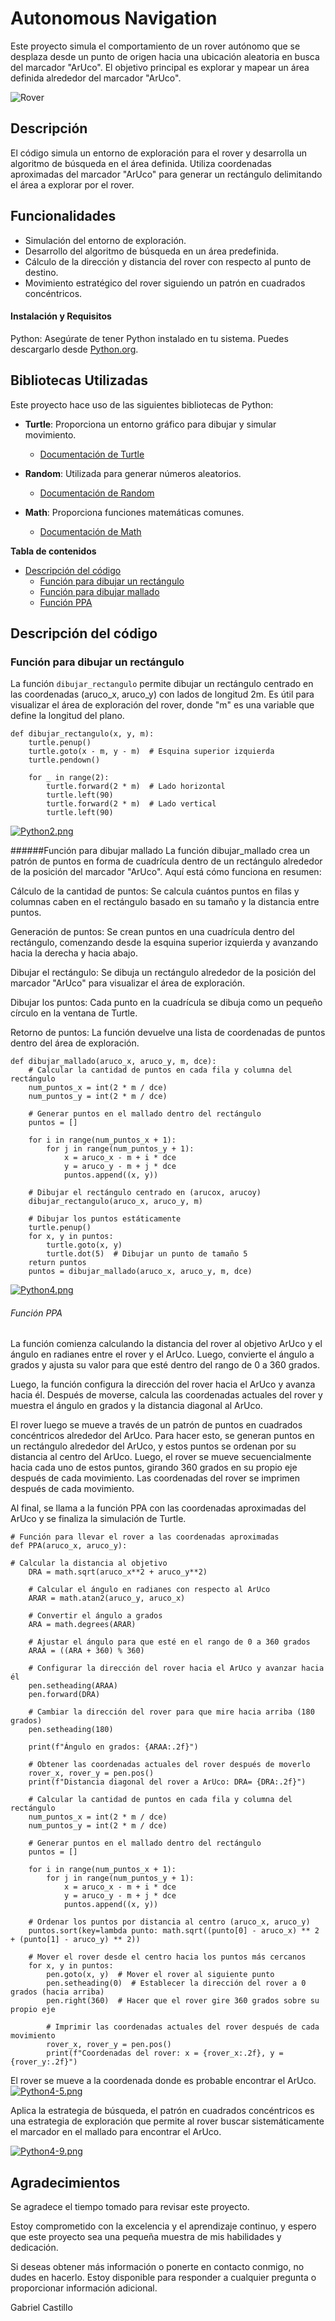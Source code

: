 # Autonomous Navigation

Este proyecto simula el comportamiento de un rover autónomo que se desplaza desde un punto de origen hacia una ubicación aleatoria en busca del marcador "ArUco". El objetivo principal es explorar y mapear un área definida alrededor del marcador "ArUco". 

![Rover](https://i.postimg.cc/q7gHSDKz/Python5.png)

## Descripción

El código simula un entorno de exploración para el rover y desarrolla un algoritmo de búsqueda en el área definida. Utiliza coordenadas aproximadas del marcador "ArUco" para generar un rectángulo delimitando el área a explorar por el rover.

## Funcionalidades

- Simulación del entorno de exploración.
- Desarrollo del algoritmo de búsqueda en un área predefinida.
- Cálculo de la dirección y distancia del rover con respecto al punto de destino.
- Movimiento estratégico del rover siguiendo un patrón en cuadrados concéntricos.

#### Instalación y Requisitos

Python: Asegúrate de tener Python instalado en tu sistema. Puedes descargarlo desde [Python.org](https://www.python.org/downloads/).

## Bibliotecas Utilizadas

Este proyecto hace uso de las siguientes bibliotecas de Python:

- **Turtle**: Proporciona un entorno gráfico para dibujar y simular movimiento.
  - [Documentación de Turtle](https://docs.python.org/3/library/turtle.html)

- **Random**: Utilizada para generar números aleatorios.
  - [Documentación de Random](https://docs.python.org/3/library/random.html)

- **Math**: Proporciona funciones matemáticas comunes.
  - [Documentación de Math](https://docs.python.org/3/library/math.html)

**Tabla de contenidos**

- [Descripción del código](#descripción-del-código)
  - [Función para dibujar un rectángulo](#función-para-dibujar-un-rectángulo)
  - [Función para dibujar mallado](#función-para-dibujar-mallado)
  - [Función PPA](#función-ppa)

## Descripción del código

### Función para dibujar un rectángulo

La función `dibujar_rectangulo` permite dibujar un rectángulo centrado en las coordenadas (aruco_x, aruco_y) con lados de longitud 2m. Es útil para visualizar el área de exploración del rover, donde "m" es una variable que define la longitud del plano.

```
def dibujar_rectangulo(x, y, m):
    turtle.penup()
    turtle.goto(x - m, y - m)  # Esquina superior izquierda
    turtle.pendown()
    
    for _ in range(2):
        turtle.forward(2 * m)  # Lado horizontal
        turtle.left(90)
        turtle.forward(2 * m)  # Lado vertical
        turtle.left(90)
```

[![Python2.png](https://i.postimg.cc/NFcmBMwP/Python2.png)](https://postimg.cc/r0fK9qsS)

######Función para dibujar mallado
La función dibujar_mallado crea un patrón de puntos en forma de cuadrícula dentro de un rectángulo alrededor de la posición del marcador "ArUco". Aquí está cómo funciona en resumen:

Cálculo de la cantidad de puntos: Se calcula cuántos puntos en filas y columnas caben en el rectángulo basado en su tamaño y la distancia entre puntos.

Generación de puntos: Se crean puntos en una cuadrícula dentro del rectángulo, comenzando desde la esquina superior izquierda y avanzando hacia la derecha y hacia abajo.

Dibujar el rectángulo: Se dibuja un rectángulo alrededor de la posición del marcador "ArUco" para visualizar el área de exploración.

Dibujar los puntos: Cada punto en la cuadrícula se dibuja como un pequeño círculo en la ventana de Turtle.

Retorno de puntos: La función devuelve una lista de coordenadas de puntos dentro del área de exploración.

```
def dibujar_mallado(aruco_x, aruco_y, m, dce):
    # Calcular la cantidad de puntos en cada fila y columna del rectángulo
    num_puntos_x = int(2 * m / dce)
    num_puntos_y = int(2 * m / dce)

    # Generar puntos en el mallado dentro del rectángulo
    puntos = []

    for i in range(num_puntos_x + 1):
        for j in range(num_puntos_y + 1):
            x = aruco_x - m + i * dce
            y = aruco_y - m + j * dce
            puntos.append((x, y))

    # Dibujar el rectángulo centrado en (arucox, arucoy)
    dibujar_rectangulo(aruco_x, aruco_y, m)

    # Dibujar los puntos estáticamente
    turtle.penup()
    for x, y in puntos:
        turtle.goto(x, y)
        turtle.dot(5)  # Dibujar un punto de tamaño 5
    return puntos
    puntos = dibujar_mallado(aruco_x, aruco_y, m, dce)
``` 
    
[![Python4.png](https://i.postimg.cc/8cpcZrGD/Python4.png)](https://postimg.cc/hzYKjvh3)

###### Función PPA
La función comienza calculando la distancia del rover al objetivo ArUco y el ángulo en radianes entre el rover y el ArUco. Luego, convierte el ángulo a grados y ajusta su valor para que esté dentro del rango de 0 a 360 grados.

Luego, la función configura la dirección del rover hacia el ArUco y avanza hacia él. Después de moverse, calcula las coordenadas actuales del rover y muestra el ángulo en grados y la distancia diagonal al ArUco.

El rover luego se mueve a través de un patrón de puntos en cuadrados concéntricos alrededor del ArUco. Para hacer esto, se generan puntos en un rectángulo alrededor del ArUco, y estos puntos se ordenan por su distancia al centro del ArUco. Luego, el rover se mueve secuencialmente hacia cada uno de estos puntos, girando 360 grados en su propio eje después de cada movimiento. Las coordenadas del rover se imprimen después de cada movimiento.

Al final, se llama a la función PPA con las coordenadas aproximadas del ArUco y se finaliza la simulación de Turtle.
```
# Función para llevar el rover a las coordenadas aproximadas
def PPA(aruco_x, aruco_y):

# Calcular la distancia al objetivo
    DRA = math.sqrt(aruco_x**2 + aruco_y**2)
    
    # Calcular el ángulo en radianes con respecto al ArUco
    ARAR = math.atan2(aruco_y, aruco_x)

    # Convertir el ángulo a grados
    ARA = math.degrees(ARAR)

    # Ajustar el ángulo para que esté en el rango de 0 a 360 grados
    ARAA = ((ARA + 360) % 360)
    
    # Configurar la dirección del rover hacia el ArUco y avanzar hacia él
    pen.setheading(ARAA)
    pen.forward(DRA)
    
    # Cambiar la dirección del rover para que mire hacia arriba (180 grados)
    pen.setheading(180)
    
    print(f"Ángulo en grados: {ARAA:.2f}")
    
    # Obtener las coordenadas actuales del rover después de moverlo
    rover_x, rover_y = pen.pos()
    print(f"Distancia diagonal del rover a ArUco: DRA= {DRA:.2f}")
    
    # Calcular la cantidad de puntos en cada fila y columna del rectángulo
    num_puntos_x = int(2 * m / dce)
    num_puntos_y = int(2 * m / dce)

    # Generar puntos en el mallado dentro del rectángulo
    puntos = []

    for i in range(num_puntos_x + 1):
        for j in range(num_puntos_y + 1):
            x = aruco_x - m + i * dce
            y = aruco_y - m + j * dce
            puntos.append((x, y))

    # Ordenar los puntos por distancia al centro (aruco_x, aruco_y)
    puntos.sort(key=lambda punto: math.sqrt((punto[0] - aruco_x) ** 2 + (punto[1] - aruco_y) ** 2))

    # Mover el rover desde el centro hacia los puntos más cercanos
    for x, y in puntos:
        pen.goto(x, y)  # Mover el rover al siguiente punto
        pen.setheading(0)  # Establecer la dirección del rover a 0 grados (hacia arriba)
        pen.right(360)  # Hacer que el rover gire 360 grados sobre su propio eje
        
        # Imprimir las coordenadas actuales del rover después de cada movimiento
        rover_x, rover_y = pen.pos()
        print(f"Coordenadas del rover: x = {rover_x:.2f}, y = {rover_y:.2f}")
```
El rover se mueve a la coordenada donde es probable encontrar el ArUco.
[![Python4-5.png](https://i.postimg.cc/bvDcxY2J/Python4-5.png)](https://postimg.cc/3yTc7T15)


Aplica la estrategia de búsqueda, el patrón en cuadrados concéntricos es una estrategia de exploración que permite al rover buscar sistemáticamente el marcador en el mallado para encontrar el ArUco.


[![Python4-9.png](https://i.postimg.cc/DyHt2kN3/Python4-9.png)](https://postimg.cc/mt3dwqRm)

## Agradecimientos

Se agradece el tiempo tomado para revisar este proyecto. 

Estoy comprometido con la excelencia y el aprendizaje continuo, y espero que este proyecto sea una pequeña muestra de mis habilidades y dedicación. 

Si deseas obtener más información o ponerte en contacto conmigo, no dudes en hacerlo. Estoy disponible para responder a cualquier pregunta o proporcionar información adicional.


Gabriel Castillo

